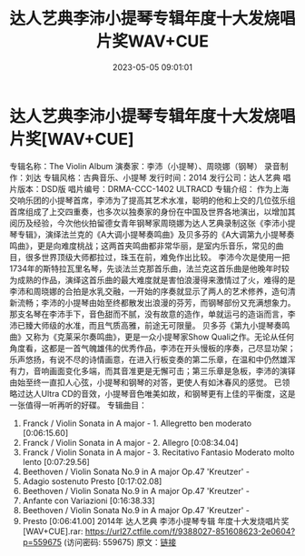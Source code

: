 ﻿---
title: 达人艺典李沛小提琴专辑年度十大发烧唱片奖WAV+CUE
date: 2023-05-05 09:01:01
categories: 古典音乐、新世纪、纯音雅乐
tags: 纯音雅乐
---
# 达人艺典李沛小提琴专辑年度十大发烧唱片奖[WAV+CUE]

专辑名称：The Violin Album
演奏家：李沛（小提琴）、周晓娜（钢琴）
录音制作：刘达
专辑风格：古典音乐、小提琴
发行时间：2014
发行公司：达人艺典
唱片版本：DSD版
唱片编号：DRMA-CCC-1402 ULTRACD
专辑介绍：
作为上海交响乐团的小提琴首席，李沛为了提高其艺术水准，聪明的他和上交的几位弦乐组首席组成了上交四重奏，也多次以独奏家的身份在中国及世界各地演出，以增加其阅历及经验，今次他伙拍留德女青年钢琴家周晓娜为达人艺典录制这张《李沛小提琴专辑》，演绎法兰克的《A大调小提琴奏鸣曲》及贝多芬的《A大调第九小提琴奏鸣曲》，更是向难度桃战；这两首夹鸣曲都非常华丽，是室内乐音乐，常见的曲目，很多世界顶级大师都拉过，珠玉在前，难免作出比较。
李沛今次是使用一把1734年的斯特拉瓦里名琴，先谈法兰克那首乐曲，法兰克这首乐曲是他晚年时较为成熟的作品，演绎这首乐曲的最大难度就是害怕浪漫得来激情过了火，难得的是李沛和周晓娜的合拍是水乳交融，一开始的序奏就显示了两人的艺术修养，造句清新流畅；李沛的小提琴由始至终都散发出浪漫的芬芳，而钢琴部份又充满想象力。那支名琴在李沛手下，音色甜而不腻，没有故意的造作，单就运弓的造诣而言，李沛已臻大师级的水准，而且气质高雅，前途无可限量。
贝多芬《第九小提琴奏鸣曲》又称为《克莱采尔奏鸣曲》，更是一众小提琴家Show
Quali之作。无论从任何角度看，这都是一首气魄雄伟的优秀作品，李沛在开头慢板的序奏，己尽显功架；乐声悠扬，有说不尽的诗情画意，在进入行板变奏的第二乐章，在温和中仍然雄浑有力，音响画面变化多端，而其音准更是无懈可击；第三乐章是急板，李沛的演铎由始至终一直扣人心弦，小提琴和钢琴的对答，更使人有如沐春风的感觉。
已领略过达人Ultra CD的音效，小提琴音色唯美如故，和钢琴更有上佳的平衡度，这是一张值得一听再听的好碟。
专辑曲目：
01. Franck / Violin Sonata in A major - 1. Allegretto ben
moderato [0:06:15.60]
02. Franck / Violin Sonata in A major - 2. Allegro
[0:08:34.04]
03. Franck / Violin Sonata in A major - 3. Recitativo Fantasio
Moderato molto lento [0:07:29.56]
04. Beethoven / Violin Sonata No.9 in A major Op.47 'Kreutzer' -
1. Adagio sostenuto Presto [0:17:02.08]
05. Beethoven / Violin Sonata No.9 in A major Op.47 'Kreutzer' -
2. Anfante con Variazioni [0:16:38.33]
06. Beethoven / Violin Sonata No.9 in A major Op.47 'Kreutzer' -
3. Presto [0:06:41.00]
2014年 达人艺典 李沛小提琴专辑 年度十大发烧唱片奖[WAV+CUE].rar: https://url27.ctfile.com/f/9388027-851608623-2e0604?p=559675
(访问密码: 559675)
原文：[链接](https://blog.sina.com.cn/s/blog_1647c7e76010311qy.html)